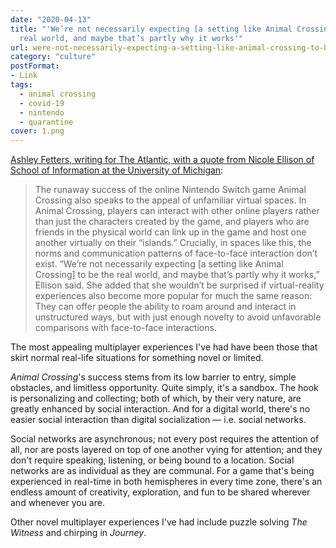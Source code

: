 ```yaml
---
date: "2020-04-13"
title: "'We’re not necessarily expecting [a setting like Animal Crossing] to be the
  real world, and maybe that’s partly why it works'"
url: were-not-necessarily-expecting-a-setting-like-animal-crossing-to-be-the-real-world-and-maybe-thats-partly-why-it-works
category: "culture"
postFormat:
- Link
tags:
  - animal crossing
  - covid-19
  - nintendo
  - quarantine
cover: 1.png
---
```


[Ashley Fetters, writing for The Atlantic, with a quote from Nicole Ellison of School of Information at the University of Michigan](https://www.theatlantic.com/family/archive/2020/04/why-your-zoom-happy-hour-unsatisfying/609823/):

> The runaway success of the online Nintendo Switch game Animal Crossing also speaks to the appeal of unfamiliar virtual spaces. In Animal Crossing, players can interact with other online players rather than just the characters created by the game, and players who are friends in the physical world can link up in the game and host one another virtually on their “islands.” Crucially, in spaces like this, the norms and communication patterns of face-to-face interaction don’t exist. “We’re not necessarily expecting [a setting like Animal Crossing] to be the real world, and maybe that’s partly why it works,” Ellison said. She added that she wouldn’t be surprised if virtual-reality experiences also become more popular for much the same reason: They can offer people the ability to roam around and interact in unstructured ways, but with just enough novelty to avoid unfavorable comparisons with face-to-face interactions.

The most appealing multiplayer experiences I've had have been those that skirt normal real-life situations for something novel or limited.

_Animal Crossing_'s success stems from its low barrier to entry, simple obstacles, and limitless opportunity. Quite simply, it's a sandbox. The hook is personalizing and collecting; both of which, by their very nature, are greatly enhanced by social interaction. And for a digital world, there's no easier social interaction than digital socialization — i.e. social networks.

Social networks are asynchronous; not every post requires the attention of all, nor are posts layered on top of one another vying for attention; and they don't require speaking, listening, or being bound to a location. Social networks are as individual as they are communal. For a game that's being experienced in real-time in both hemispheres in every time zone, there's an endless amount of creativity, exploration, and fun to be shared wherever and whenever you are.

Other novel multiplayer experiences I've had include puzzle solving _The Witness_ and chirping in _Journey_.